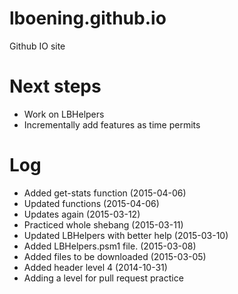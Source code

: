 lboening.github.io
==================
Github IO site

Next steps
==================
* Work on LBHelpers
* Incrementally add features as time permits

Log
==================
* Added get-stats function (2015-04-06)
* Updated functions (2015-04-06)
* Updates again (2015-03-12)
* Practiced whole shebang (2015-03-11)
* Updated LBHelpers with better help (2015-03-10)
* Added LBHelpers.psm1 file.  (2015-03-08)
* Added files to be downloaded (2015-03-05)
* Added header level 4 (2014-10-31)
* Adding a level for pull request practice